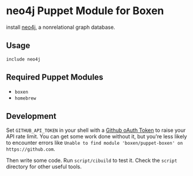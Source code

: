 # neo4j Puppet Module for Boxen

install [neo4j](http://www.neo4j.org/), a nonrelational graph database.

## Usage

```puppet
include neo4j
```

## Required Puppet Modules

* `boxen`
* `homebrew`

## Development

Set `GITHUB_API_TOKEN` in your shell with a [Github oAuth Token](https://help.github.com/articles/creating-an-oauth-token-for-command-line-use) to raise your API rate limit. You can get some work done without it, but you're less likely to encounter errors like `Unable to find module 'boxen/puppet-boxen' on https://github.com`.

Then write some code. Run `script/cibuild` to test it. Check the `script`
directory for other useful tools.
